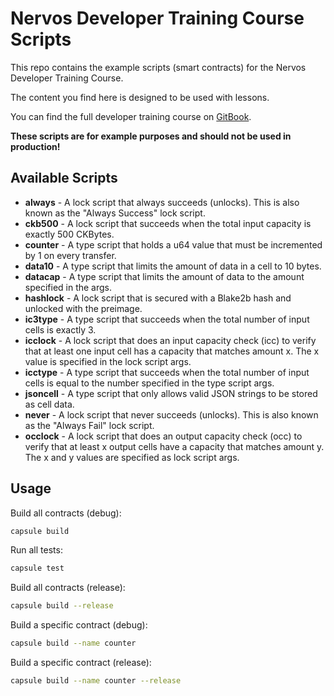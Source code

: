 # Nervos Developer Training Course Scripts

This repo contains the example scripts (smart contracts) for the Nervos Developer Training Course.

The content you find here is designed to be used with lessons.

You can find the full developer training course on [GitBook](https://nervos.gitbook.io/developer-training-course/).

**These scripts are for example purposes and should not be used in production!**

## Available Scripts

* **always** - A lock script that always succeeds (unlocks). This is also known as the "Always Success" lock script.
* **ckb500** - A lock script that succeeds when the total input capacity is exactly 500 CKBytes.
* **counter** - A type script that holds a u64 value that must be incremented by 1 on every transfer.
* **data10** - A type script that limits the amount of data in a cell to 10 bytes.
* **datacap** - A type script that limits the amount of data to the amount specified in the args.
* **hashlock** - A lock script that is secured with a Blake2b hash and unlocked with the preimage.
* **ic3type** - A type script that succeeds when the total number of input cells is exactly 3.
* **icclock** - A lock script that does an input capacity check (icc) to verify that at least one input cell has a capacity that matches amount x. The x value is specified in the lock script args.
* **icctype** - A type script that succeeds when the total number of input cells is equal to the number specified in the type script args.
* **jsoncell** - A type script that only allows valid JSON strings to be stored as cell data.
* **never** - A lock script that never succeeds (unlocks). This is also known as the "Always Fail" lock script.
* **occlock** - A lock script that does an output capacity check (occ) to verify that at least x output cells have a capacity that matches amount y. The x and y values are specified as lock script args.

## Usage

Build all contracts (debug):

``` sh
capsule build
```

Run all tests:

``` sh
capsule test
```

Build all contracts (release):
``` sh
capsule build --release
```

Build a specific contract (debug):
``` sh
capsule build --name counter
```

Build a specific contract (release):
``` sh
capsule build --name counter --release
```
